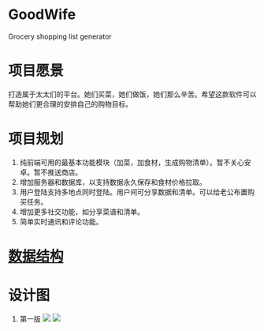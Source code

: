 # GoodWife
Grocery shopping list generator

# 项目愿景
打造属于太太们的平台。她们买菜，她们做饭，她们那么辛苦。希望这款软件可以帮助她们更合理的安排自己的购物目标。

# 项目规划
1. 纯前端可用的最基本功能模块（加菜，加食材，生成购物清单）。暂不关心安卓。暂不推送商店。
2. 增加服务器和数据库，以支持数据永久保存和食材价格拉取。
3. 用户登陆支持多地点同时登陆。用户间可分享数据和清单。可以给老公布置购买任务。
4. 增加更多社交功能，如分享菜谱和清单。
5. 简单实时通讯和评论功能。

# [数据结构](https://github.com/GLW-Group/GoodWife/wiki/%E6%95%B0%E6%8D%AE%E7%BB%93%E6%9E%84)

# 设计图
1. 第一版
![](https://user-images.githubusercontent.com/12590308/66263982-ec935780-e7ca-11e9-93be-ba25bbe57f06.jpg)
![](https://user-images.githubusercontent.com/12590308/66263983-ec935780-e7ca-11e9-8e30-198128ddab01.jpg)
